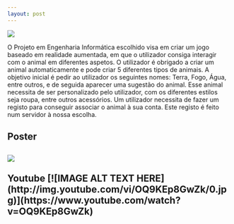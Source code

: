 ```yaml
---
layout: post
---
```

<img src="{{ site.baseurl }}/images/arnimals_logo.png">


O Projeto em Engenharia Informática escolhido visa em criar um jogo baseado em realidade aumentada, em que o utilizador consiga interagir com o animal em diferentes aspetos.
O utilizador é obrigado a criar um animal automaticamente e pode criar 5 diferentes tipos de animais.
A objetivo inicial é pedir ao utilizador os seguintes nomes: Terra, Fogo, Água, entre outros, e de seguida aparecer uma sugestão do animal.
Esse animal necessita de ser personalizado pelo utilizador, com os diferentes estilos seja roupa, entre outros acessórios.
Um utilizador necessita de fazer um registo para conseguir associar o animal à sua conta. Este registo é feito num servidor à nossa escolha.


 <h2> Poster <h2/>
  <img src="{{ site.baseurl }}/images/arnimals_poster.png" /> 
 <br>
 <br>
  Youtube
[![IMAGE ALT TEXT HERE](http://img.youtube.com/vi/OQ9KEp8GwZk/0.jpg)](https://www.youtube.com/watch?v=OQ9KEp8GwZk)
